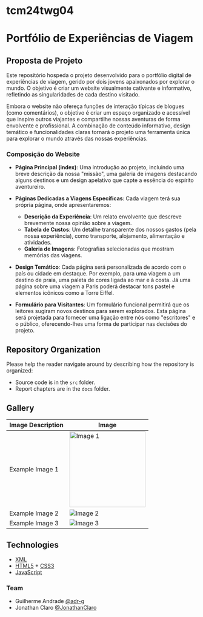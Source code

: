 # tcm24twg04
# Portfólio de Experiências de Viagem

## Proposta de Projeto
Este repositório hospeda o projeto desenvolvido para o portfólio digital de experiências de viagem, gerido por dois jovens apaixonados por explorar o mundo. O objetivo é criar um website visualmente cativante e informativo, refletindo as singularidades de cada destino visitado.

Embora o website não ofereça funções de interação típicas de blogues (como comentários), o objetivo é criar um espaço organizado e acessível que inspire outros viajantes e compartilhe nossas aventuras de forma envolvente e profissional. A combinação de conteúdo informativo, design temático e funcionalidades claras tornará o projeto uma ferramenta única para explorar o mundo através das nossas experiências.

### Composição do Website
- **Página Principal (index)**: Uma introdução ao projeto, incluindo uma breve descrição da nossa "missão", uma galeria de imagens destacando alguns destinos e um design apelativo que capte a essência do espírito aventureiro.
  
- **Páginas Dedicadas a Viagens Específicas**: Cada viagem terá sua própria página, onde apresentaremos:
  - **Descrição da Experiência**: Um relato envolvente que descreve brevemente nossa opinião sobre a viagem.
  - **Tabela de Custos**: Um detalhe transparente dos nossos gastos (pela nossa experiência), como transporte, alojamento, alimentação e atividades.
  - **Galeria de Imagens**: Fotografias selecionadas que mostram memórias das viagens.

- **Design Temático**: Cada página será personalizada de acordo com o país ou cidade em destaque. Por exemplo, para uma viagem a um destino de praia, uma paleta de cores ligada ao mar e à costa. Já uma página sobre uma viagem a Paris poderá destacar tons pastel e elementos icônicos como a Torre Eiffel.

- **Formulário para Visitantes**: Um formulário funcional permitirá que os leitores sugiram novos destinos para serem explorados. Esta página será projetada para fornecer uma ligação entre nós como "escritores" e o público, oferecendo-lhes uma forma de participar nas decisões do projeto.

## Repository Organization
Please help the reader navigate around by describing how the repository is organized:

- Source code is in the `src` folder.
- Report chapters are in the `docs` folder.

## Gallery

| Image Description | Image |
|-------------------|-------|
| Example Image 1   | <img src="Boston_Back_Bay.jpg" alt="Image 1" width="200" /> |
| Example Image 2   | ![Image 2](link_to_image_2) |
| Example Image 3   | ![Image 3](link_to_image_3) |

## Technologies

- [XML](https://www.w3schools.com/xml/)
- [HTML5](https://www.w3schools.com/html/html5_intro.asp) + [CSS3](https://www.w3schools.com/css/css_intro.asp)
- [JavaScript](https://www.w3schools.com/js/)



### Team
- Guilherme Andrade [@adr-g](https://github.com/adr-g)
- Jonathan Claro [@JonathanClaro](https://github.com/JonathanClaro)
